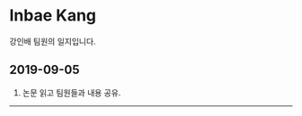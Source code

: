 Inbae Kang
=============
강인배 팀원의 일지입니다.

## 2019-09-05

1. <An Approach for Reducing Computational Time for Real-Time Autonomous Vehicle Tracking> 논문 읽고 팀원들과 내용 공유.


* * *
